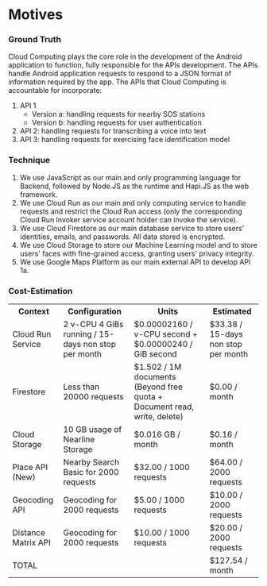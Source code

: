 # Motives
### Ground Truth
Cloud Computing plays the core role in the development of the Android application to function, fully responsible for the APIs development. The APIs handle Android application requests to respond to a JSON format of information required by the app. The APIs that Cloud Computing is accountable for incorporate:
1. API 1
   - Version a: handling requests for nearby SOS stations
   - Version b: handling requests for user authentication
2. API 2: handling requests for transcribing a voice into text
3. API 3: handling requests for exercising face identification model
### Technique
1. We use JavaScript as our main and only programming language for Backend, followed by Node.JS as the runtime and Hapi.JS as the web framework. 
2. We use Cloud Run as our main and only computing service to handle requests and restrict the Cloud Run access (only the corresponding Cloud Run Invoker service account holder can invoke the service).
3. We use Cloud Firestore as our main database service to store users' identities, emails, and passwords. All data stored is encrypted.
4. We use Cloud Storage to store our Machine Learning model and to store users' faces with fine-grained access, granting users' privacy integrity.
5. We use Google Maps Platform as our main external API to develop API 1a.

### Cost-Estimation

<table>
<tr>
<th>Context</th>
<th>Configuration</th>
<th>Units</th>
<th>Estimated</th>
</tr>
<tr>
<td>Cloud Run Service</td>
<td>2 v-CPU 4 GiBs running / 15-days non stop per month</td>
<td>$0.00002160 / v-CPU second + $0.00000240 / GiB second</td>
<td>$33.38 / 15-days non stop per month</td>
</tr>
<tr>
<td>Firestore</td>
<td>Less than 20000 requests</td>
<td>$1.502 / 1M documents (Beyond free quota + Document read, write, delete)</td>
<td>$0.00 / month</td>
</tr>
<tr>
<td>Cloud Storage</td>
<td>10 GB usage of Nearline Storage</td>
<td>$0.016 GB / month</td>
<td>$0.16 / month</td>
</tr>
<tr>
<td>Place API (New)</td>
<td>Nearby Search Basic for 2000 requests</td>
<td>$32.00 / 1000 requests</td>
<td>$64.00 / 2000 requests</td>
</tr>
<tr>
<td>Geocoding API</td>
<td>Geocoding for 2000 requests</td>
<td>$5.00 / 1000 requests</td>
<td>$10.00 / 2000 requests</td>
</tr>
<tr>
<td>Distance Matrix API</td>
<td>Geocoding for 2000 requests</td>
<td>$10.00 / 1000 requests</td>
<td>$20.00 / 2000 requests</td>
</tr>
<tr>
<td colspan="3">TOTAL</td>
<td>$127.54 / month</td>
</table>















